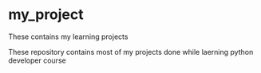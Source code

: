 # my_project
These contains my learning projects

These repository contains most of my projects done while laerning python developer course
